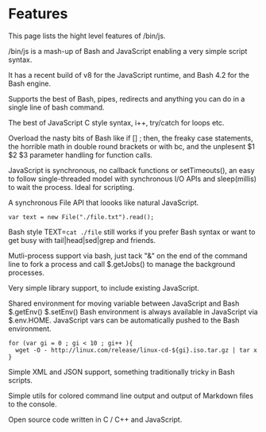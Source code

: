 # Features

This page lists the hight level features of /bin/js.

/bin/js is a mash-up of Bash and JavaScript enabling a very simple script syntax.

It has a recent build of v8 for the JavaScript runtime, and Bash 4.2 for the Bash engine.

Supports the best of Bash, pipes, redirects and anything you can do in a single line of bash command.

The best of JavaScript C style syntax, i++, try/catch for loops etc.

Overload the nasty bits of Bash like if [] ; then, the freaky case statements, the horrible math in double round brackets or with bc, and the unplesent $1 $2 $3 parameter handling for function calls.

JavaScript is synchronous, no callback functions or setTimeouts(), an easy to follow single-threaded model with synchronous I/O APIs and sleep(millis) to wait the process.  Ideal for scripting.

A synchronous File API that loooks like natural JavaScript.

    var text = new File("./file.txt").read();
    
Bash style TEXT=`cat ./file` still works if you prefer Bash syntax or want to get busy with tail|head|sed|grep and friends.

Mutli-process support via bash, just tack "&" on the end of the command line to fork a process and call $.getJobs() to manage the background processes.

Very simple library support, to include existing JavaScript.

Shared environment for moving variable between JavaScript and Bash  $.getEnv() $.setEnv()  Bash environment is always available in JavaScript via $.env.HOME.  JavaScript vars can be automatically pushed to the Bash environment. 

    for (var gi = 0 ; gi < 10 ; gi++ ){
      wget -O - http://linux.com/release/linux-cd-${gi}.iso.tar.gz | tar x
    }

Simple XML and JSON support, something traditionally tricky in Bash scripts.

Simple utils for colored command line output and output of Markdown files to the console.

Open source code written in C / C++ and JavaScript.

